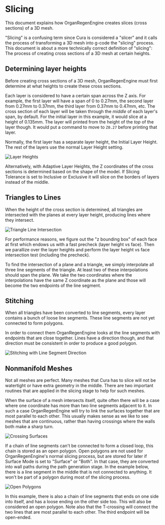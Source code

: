 Slicing
====
This document explains how OrganRegenEngine creates slices (cross sections) of a 3D mesh.

"Slicing" is a confusing term since Cura is considered a "slicer" and it calls the process of transforming a 3D mesh into g-code the "slicing" process. This document is about a more technically correct definition of "slicing": The process of creating cross sections of a 3D mesh at certain heights.

Determining layer heights
----
Before creating cross sections of a 3D mesh, OrganRegenEngine must first determine at what heights to create these cross sections.

Each layer is considered to have a certain span across the Z axis. For example, the first layer will have a span of 0 to 0.27mm, the second layer from 0.27mm to 0.37mm, the third layer from 0.37mm to 0.47mm, etc. The cross section of each layer will be taken through the _middle_ of each layer's span, by default. For the initial layer in this example, it would slice at a height of 0.135mm. The layer will printed from the height of the _top_ of the layer though. It would put a command to move to `Z0.27` before printing that layer.

Normally, the first layer has a separate layer height, the Initial Layer Height. The rest of the layers use the normal Layer Height setting.

![Layer Heights](assets/layer_heights.svg)

Alternatively, with Adaptive Layer Heights, the Z coordinates of the cross sections is determined based on the shape of the model. If Slicing Tolerance is set to Inclusive or Exclusive it will slice on the borders of layers instead of the middle.

Triangles to Lines
----
When the height of the cross section is determined, all triangles are intersected with the planes at every layer height, producing lines where they intersect.

![Triangle Line Intersection](assets/slice_triangle.svg)

For performance reasons, we figure out the "z bounding box" of each face at first which endows us with a fast precheck (layer height vs face). Then we parallize over the layer heights and perform the layer height vs face intersection test (including the precheck).

To find the intersection of a plane and a triangle, we simply interpolate all three line segments of the triangle. At least two of these interpolations should span the plane. We take the two coordinates where the interpolations have the same Z coordinate as the plane and those will become the two endpoints of the line segment.

Stitching
----
When all triangles have been converted to line segments, every layer contains a bunch of loose line segments. These line segments are not yet connected to form polygons.

In order to connect them OrganRegenEngine looks at the line segments with endpoints that are close together. Lines have a direction though, and that direction must be consistent in order to produce a good polygon.

![Stitching with Line Segment Direction](assets/stitching_direction.svg)

Nonmanifold Meshes
----
Not all meshes are perfect. Many meshes that Cura has to slice will not be watertight or have extra geometry in the middle. There are two important routines that are applied in the slicing stage to help for such meshes.

When the surface of a mesh intersects itself, quite often there will be a case where one coordinate has more than two line segments adjacent to it. In such a case OrganRegenEngine will try to link the surfaces together that are most parallel to each other. This usually makes sense as we like to see meshes that are continuous, rather than having crossings where the walls both make a sharp turn.

![Crossing Surfaces](assets/stitching_cross.svg)

If a chain of line segments can't be connected to form a closed loop, this chain is stored as an open polygon. Open polygons are not used for OrganRegenEngine's normal slicing process, but are stored for later if Surface Mode is set to "Surface" or "Both". In that case, they are converted into wall paths during the path generation stage. In the example below, there is a line segment in the middle that is not connected to anything. It won't be part of a polygon during most of the slicing process. 

![Open Polygons](assets/stitching_open.svg)

In this example, there is also a chain of line segments that ends on one side into itself, and has a loose ending on the other side too. This will also be considered an open polygon. Note also that the T-crossing will connect the two lines that are most parallel to each other. The third endpoint will be open-ended.